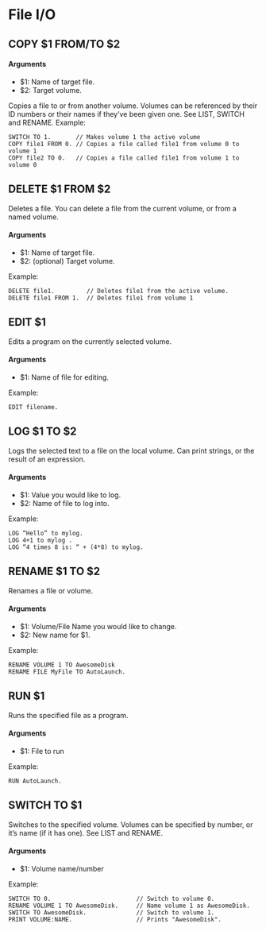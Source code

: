 File I/O
========

## COPY $1 FROM/TO $2

#### Arguments
* $1: Name of target file.
* $2: Target volume.

Copies a file to or from another volume. Volumes can be referenced by their ID numbers or their names if they’ve been given one. See LIST, SWITCH and RENAME.
Example:

    SWITCH TO 1.       // Makes volume 1 the active volume
    COPY file1 FROM 0. // Copies a file called file1 from volume 0 to volume 1
    COPY file2 TO 0.   // Copies a file called file1 from volume 1 to volume 0

## DELETE $1 FROM $2

Deletes a file. You can delete a file from the current volume, or from a named volume.

#### Arguments
* $1: Name of target file.
* $2: (optional) Target volume.

Example:

    DELETE file1.         // Deletes file1 from the active volume.
    DELETE file1 FROM 1.  // Deletes file1 from volume 1

## EDIT $1

Edits a program on the currently selected volume.

#### Arguments
* $1: Name of file for editing.

Example:

    EDIT filename.

## LOG $1 TO $2

Logs the selected text to a file on the local volume. Can print strings, or the result of an expression.

#### Arguments
* $1: Value you would like to log.
* $2: Name of file to log into.

Example:

    LOG “Hello” to mylog.
    LOG 4+1 to mylog .
    LOG “4 times 8 is: “ + (4*8) to mylog.

## RENAME $1 TO $2

Renames a file or volume.

#### Arguments
* $1: Volume/File Name you would like to change.
* $2: New name for $1.

Example:

    RENAME VOLUME 1 TO AwesomeDisk
    RENAME FILE MyFile TO AutoLaunch.

## RUN $1

Runs the specified file as a program.

#### Arguments
* $1: File to run

Example:

    RUN AutoLaunch.

## SWITCH TO $1

Switches to the specified volume. Volumes can be specified by number, or it’s name (if it has one). See LIST and RENAME.

#### Arguments
* $1: Volume name/number

Example:

    SWITCH TO 0.                        // Switch to volume 0.
    RENAME VOLUME 1 TO AwesomeDisk.     // Name volume 1 as AwesomeDisk.
    SWITCH TO AwesomeDisk.              // Switch to volume 1.
    PRINT VOLUME:NAME.                  // Prints "AwesomeDisk".

